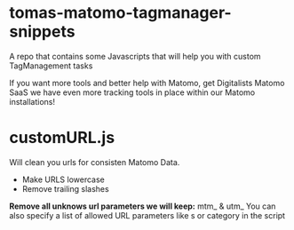 # tomas-matomo-tagmanager-snippets
A repo that contains some Javascripts that will help you with custom TagManagement tasks

If you want more tools and better help with Matomo, get Digitalists Matomo SaaS we have even more tracking tools in place within our Matomo installations!

# customURL.js 
Will clean you urls for consisten Matomo Data.
- Make URLS lowercase
- Remove trailing slashes

**Remove all unknows url parameters we will keep:**
mtm_ & utm_
You can also specify a list of allowed URL parameters like s or category in the script 



